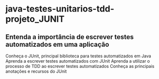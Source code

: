 # java-testes-unitarios-tdd-projeto_JUNIT

## Entenda a importância de escrever testes automatizados em uma aplicação
Conheça o JUnit, principal biblioteca para testes automatizados em Java
Aprenda a escrever testes automatizados com JUnit
Aprenda a utilizar o processo de TDD ao escrever testes automatizados
Conheça as principais anotações e recursos do JUnit
